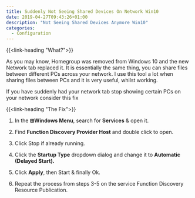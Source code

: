 ```yaml
---
title: Suddenly Not Seeing Shared Devices On Network Win10
date: 2019-04-27T09:43:26+01:00
description: "Not Seeing Shared Devices Anymore Win10"
categories:
  - Configuration
---
```


{{<link-heading "What?">}}

As you may know, Homegroup was removed from Windows 10 and the new Network tab replaced it. It is essentially the same thing, you can share files between different PCs across your network. I use this tool a lot when sharing files between PCs and it is very useful, whilst working.

If you have suddenly had your network tab stop showing certain PCs on your network consider this fix

{{<link-heading "The Fix">}}

1. In the **⊞Windows Menu**, search for **Services** & open it.

2. Find **Function Discovery Provider Host** and double click to open.

3. Click Stop if already running.

4. Click the **Startup Type** dropdown dialog and change it to **Automatic (Delayed Start).**

5. Click **Apply**, then Start & finally Ok.

6. Repeat the process from steps 3-5 on the service Function Discovery Resource Publication.
